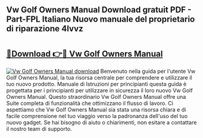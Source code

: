 ## Vw Golf Owners Manual Download gratuit PDF - Part-FPL Italiano Nuovo manuale del proprietario di riparazione 4lvvz

# <h2><a href="http://dfd2h3n.blite.top/?on=Vw+Golf+Owners+Manual">🔗Download 👉🔴 Vw Golf Owners Manual</a></h2>

[![Vw Golf Owners Manual download](https://i.imgur.com/lujVjoI.png)](http://dfd2h3n.blite.top/?on=Vw+Golf+Owners+Manual)
Benvenuto nella guida per l'utente Vw Golf Owners Manual, la tua risorsa centrale per comprendere e utilizzare il tuo nuovo prodotto. Manuale di Istruzioni per principianti questa guida è progettata per i principianti per utilizzare in sicurezza il loro nuovo Vw Golf Owners Manual. Questo straordinario Vw Golf Owners Manual offre una Suite completa di funzionalità che ottimizzano il flusso di lavoro. Ci aspettiamo che Vw Golf Owners Manual sia stata una risorsa chiara e di facile comprensione nel tuo viaggio verso la padronanza dell'uso del tuo nuovo gadget. Se hai bisogno di aiuto o chiarimenti, non esitare a contattare il nostro team di supporto.
